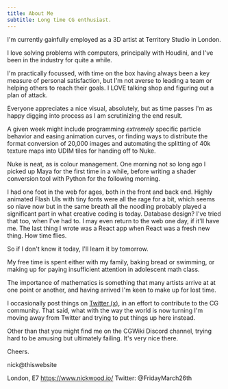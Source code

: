 ```yaml
---
title: About Me
subtitle: Long time CG enthusiast.
---
```


I'm currently gainfully employed as a 3D artist at Territory Studio in London.

I love solving problems with computers, principally with Houdini, and I've been in the industry for quite a while.

I'm practically focussed, with time on the box having always been a key measure of personal satisfaction, but I'm not averse to leading a team or helping others to reach their goals. I LOVE talking shop and figuring out a plan of attack.

Everyone appreciates a nice visual, absolutely, but as time passes I'm as happy digging into process as I am scrutinizing the end result.

A given week might include programming *extremely* specific particle behavior and easing animation curves, or finding ways to distribute the format conversion of 20,000 images and automating the splitting of 40k texture maps into UDIM tiles for handing off to Nuke.

Nuke is neat, as is colour management. One morning not so long ago I picked up Maya for the first time in a while, before writing a shader conversion tool with Python for the following morning.

I had one foot in the web for ages, both in the front and back end. Highly animated Flash UIs with tiny fonts were all the rage for a bit, which seems so niave now but in the same breath all the noodling probably played a significant part in what creative coding is today. Database design? I've tried that too, when I've had to. I may even return to the web one day, if it'll have me. The last thing I wrote was a React app when React was a fresh new thing. How time flies.

So if I don't know it today, I'll learn it by tomorrow.

My free time is spent either with my family, baking bread or swimming, or making up for paying insufficient attention in adolescent math class.

The importance of mathematics is something that many artists arrive at at one point or another, and having arrived I'm keen to make up for lost time.

I occasionally post things on [Twitter (x)](https://twitter.com/FridayMarch26th), in an effort to contribute to the CG community. That said, what with the way the world is now turning I'm moving away from Twitter and trying to put things up here instead.

Other than that you might find me on the CGWiki Discord channel, trying hard to be amusing but ultimately failing. It's very nice there.

Cheers.

nick@thiswebsite

London, E7
https://www.nickwood.io/
Twitter: @FridayMarch26th